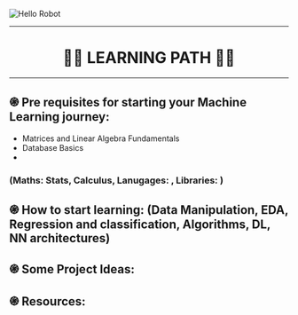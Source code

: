 ![Hello Robot](https://github.com/ByteMonk-GCECT/Hello-Robot/blob/main/visual/hello%20robot%20banner.png)

<hr>

 <h1 align="center">👩‍💻 LEARNING PATH 👨‍💻</h1>

<hr>

## ֍ Pre requisites for starting your Machine Learning journey:
* Matrices and Linear Algebra Fundamentals
* Database Basics
* 
### (Maths: Stats, Calculus, Lanugages: , Libraries: )
## ֍ How to start learning: (Data Manipulation, EDA, Regression and classification, Algorithms, DL, NN architectures) 
## ֍ Some Project Ideas: 
## ֍ Resources: 
